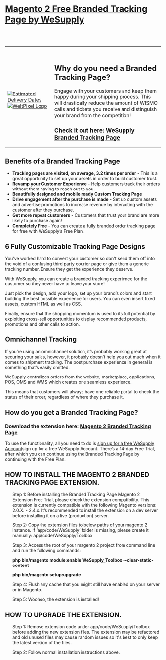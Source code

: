 <h1><a href="https://wesupplylabs.com/branded-tracking-page/">Magento 2 Free Branded Tracking Page by WeSupply</a></h1>
<br/><br/>
<table>
  <tr>
  <td width="30%" valign="center" style="
    border: none;
"><br><a href="https://wesupplylabs.com/branded-tracking-page/"><img src="https://wesupplylabs.com/wp-content/uploads/2021/08/Group-4_optm.png" alt="Estimated Delivery Dates"></a>
<br><a href="https://www.weltpixel.com"><img src="https://www.weltpixel.com/media/wysiwyg/weltpixel_1000x1000.png" alt="WeltPixel Logo"></a></td>
  <td style="border:none;"><br>
    <h2>Why do you need a Branded Tracking Page?</h2>
    <p>
Engage with your customers and keep them happy during your shipping process. This will drastically reduce the amount of WISMO calls and tickets you receive and distinguish your brand from the competition!
    </p>
    <h3>Check it out here: <a href="https://wesupplylabs.com/branded-tracking-page/">WeSupply Branded Tracking Page</a></h3>
                        </div></td>
 </tr>
</table>
<h2>Benefits of a Branded Tracking Page</h2>
<ul>
<li>
                                <strong>Tracking pages are visited, on average, 3.2 times per order</strong> - This is a great opportunity to set up your assets in order to build customer trust.
                            </li>
                            <li>
                                <strong>Revamp your Customer Experience</strong> - Help customers track their orders without them having to reach out to you.
                            </li>
                            <li>
                                <strong>Beautifully designed and mobile ready Custom Tracking Page</strong>
                            </li>
                          <li>
                                <strong>Drive engagement after the purchase is made</strong> - Set up custom assets and advertise promotions to increase revenue by interacting with the customer after they purchase.
                            </li>
                            <li>
                              <strong>Get more repeat customers</strong> - Customers that trust your brand are more likely to purchase again!
                            </li>
                            <li>
                              <strong>Completely Free</strong> - You can create a fully branded order tracking page for free with WeSupply’s Free Plan.
                            </li>
                        </ul>
                        <h2>6 Fully Customizable Tracking Page Designs</h2>
                        <p>
You’ve worked hard to convert your customer so don't send them off into the void of a confusing third party courier page or give them a generic tracking number. Ensure they get the experience they deserve.
</p>
<p>
 With WeSupply, you can create a branded tracking experience for the customer so they never have to leave your store!
</p>
<p>
 Just pick the design, add your logo, set up your brand’s colors and start building the best possible experience for users. You can even insert fixed assets, custom HTML as well as CSS.
</p>
<p>
Finally, ensure that the shopping momentum is used to its full potential by exploiting cross-sell opportunities to display recommended products, promotions and other calls to action.
</p>
<h2>Omnichannel Tracking</h2>
<p>
If you’re using an omnichannel solution, it’s probably working great at securing your sales, however, it probably doesn’t help you out much when it comes to shipment tracking. The post purchase experience in general is something that’s easily omitted.
</p>
<p>
 WeSupply centralizes orders from the website, marketplace, applications, POS, OMS and WMS which creates one seamless experience.
</p>
<p>
 This means that customers will always have one reliable portal to check the status of their order, regardless of where they purchase it.
</p>
<h2>How do you get a Branded Tracking Page?</h2>
<h3>Download the extension here: <a href="https://support.wesupplylabs.com/hc/en-us/articles/360037959632-Magento-2-Extension">Magento 2 Branded Tracking Page</a></h3>
<p>
To use the functionality, all you need to do is <a href="https://signup.labs.wesupply.xyz/signup">sign up for a free WeSupply Account</a></h3>sign up for a free WeSupply Account. There’s a 14-day Free Trial, after which you can continue using the Branded Tracking Page by continuing with the Free Plan.
</p>
<h2>HOW TO INSTALL THE MAGENTO 2 BRANDED TRACKING PAGE EXTENSION.</h2>
<ul>
  <p>
Step 1:
Before installing the Branded Tracking Page Magento 2 Extension Free Trial, please check the extension compatibility. This extension is currently compatible with the following Magento versions: 2.0.X. - 2.4.x. It’s recommended to install the extension on a dev server before installing it on a live (production) server.
</p>
<p>
Step 2:
Copy the extension files to below paths of your magento 2 instance. If ‘app/code/WeSupply’ folder is missing, please create it manually:
app/code/WeSupply/Toolbox
</p>
<p>
Step 3:
Access the root of your magento 2 project from command line and run the following commands:
    <p>
      <strong>php bin/magento module:enable WeSupply_Toolbox --clear-static-content</strong>
    </p>
    <p>
<strong>php bin/magento setup:upgrade</strong>
</p>
<p>
Step 4:
Flush any cache that you might still have enabled on your server or in Magento.
</p>
<p>
Step 5:
Woohoo, the extension is installed!
</p>
</ul>
</div>
  </td>
 </tr>
      </div></td>
 </tr>
</table>
<h2>HOW TO UPGRADE THE EXTENSION.</h2>
<ul>
  <p>
    Step 1: Remove extension code under app/code/WeSupply/Toolbox before adding the new extension files. The extension may be refactored and old unused files may cause random issues so it's best to only keep the latest version of the files.
  </p>
  <p>
    Step 2: Follow normal installation instructions above.
  </p>
</ul>
  </td>
 </tr>
 </table>
